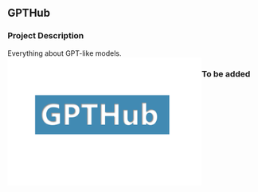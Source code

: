 ## GPTHub


### Project Description

Everything about GPT-like models.
<img src="files/gpthub.png" alt="GPT" style="float:left;width:390px;"/>


### To be added
